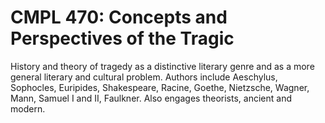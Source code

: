 # CMPL 470: Concepts and Perspectives of the Tragic

History and theory of tragedy as a distinctive literary genre and as a more general literary and cultural problem. Authors include Aeschylus, Sophocles, Euripides, Shakespeare, Racine, Goethe, Nietzsche, Wagner, Mann, Samuel I and II, Faulkner. Also engages theorists, ancient and modern.
